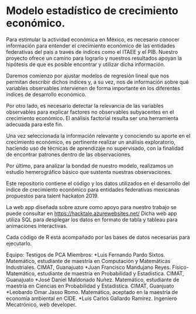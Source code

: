 # Modelo estadístico de crecimiento económico.

Para estimular la actividad económica en México, es necesario conocer información para entender el crecimiento económico de las entidades federativas del país a través de índices como el ITAEE y el PIB. Nuestro proyecto ofrece un camino para lograrlo y nuestros resultados apoyan la hipótesis de que es posible encontrar y utilizar dicha información.

Daremos comienzo por ajustar modelos de regresión lineal que nos permitan describir dichos índices y, a su vez, nos de información sobre qué variables observables intervienen de forma importante en los diferentes índices de desarrollo económico.

Por otro lado, es necesario detectar la relevancia de las variables observables para explicar factores no observables subyacentes en el crecimiento económico. El análisis factorial resulta ser una herramienta adecuada para este fin.

Una vez seleccionada la información relevante y conociendo su aporte en el crecimiento económico, es pertinente realizar un análisis exploratorio, haciendo uso de técnicas de aprendizaje no supervisado, con la finalidad de encontrar patrones dentro de las observaciones.

Por último, para analizar la bondad de nuestro modelo, realizamos un estudio hemerográfico básico que sustenta nuestras observaciones.

Este repositorio contiene el código y los datos utilizados en el desarrollo del índice de crecimiento económico para entidades federativas mexicanas propuestos para talent hackaton 2019.

La web app diseñada sobre azure como apoyo para nuestro trabajo se puede consultar en https://hacktale.azurewebsites.net/
Dicha web app utiliza SQL para desplegar los datos en formato de tabla y tableau para animaciones interactivas.

Cada código de R está acompañado por las bases de datos necesarias para ejecutarlo.

Equipo: Testigos de PCA
Miembros:
  *Luis Fernando Pardo Sixtos. Matemático, estudiante de maestría en Computación y Matemáticas Industriales. CIMAT, Guanajuato
  *Juan Francisco Mandujano Reyes. Físico-Matemático, estudiante de maestría en Probabilidad y Estadística. CIMAT, Guanajuato
  *José Daniel Maldonado Nuñez. Matemático, estudiante de maestría en Ciencias en Probabilidad y Estadística. CIMAT, Guanjuato
  *Leobardo Omar Jasso Romo. Matemático, aceptado en la maestria de economía ambiental en CIDE.
  *Luis Carlos Gallardo Ramírez. Ingeniero Mecatrónico, web developer.
